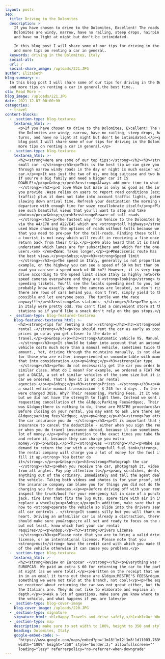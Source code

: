 ```yaml
---
layout: posts
seo:
  title: Driving in the Dolomites
  description: >
    If you have chosen to drive to the Dolomites, Excellent! The roads in the
    Dolomites are windy, narrow, have no railing, steep drops, hairpin turns,
    and have no light at night but don't be intimidated.

    In this blog post I will share some of our tips for driving in the Dolomites
    and more tips on renting a car in general.
  keywords: driving in the Dolomites, Italy
  social-alt:
  url: /
  social-share_image: /uploads/221.JPG
author: Elizabeth
blog-summary: >-
  In this blog post I will share some of our tips for driving in the Dolomites
  and more tips on renting a car in general.the best time..
cta: Read More →
blog_image: /uploads/221.JPG
date: 2021-12-07 00:00:00
categories:
  - travel
content-blocks:
  - _section-type: blog-textarea
    textarea_html: >-
      <p>If you have chosen to drive to the Dolomites, Excellent! The roads in
      the Dolomites are windy, narrow, have no railing, steep drops, hairpin
      turns, and have no light at night but don't be intimidated.</p><p>In this
      blog post I will share some of our tips for driving in the Dolomites and
      more tips on renting a car in general.</p>
  - _section-type: blog-textarea
    textarea_html: >-
      <h2><strong>Here are some of our top tips:</strong></h2><h3><strong>Rent a
      small car -</strong></h3><p>This is the best tip we can give you Driving
      through narrow windy roads in the day or night is much easier with a small
      car.</p><p>It was just the two of us, one big suitcase and two backpacks.
      If you're a big family and need a bigger car it IS
      DOABLE!</p><p>&nbsp;</p><h3><strong>Always add more time to what Waze says
      -</strong></h3><p>I love Waze but Waze is only as good as the information
      you provide .Waze relies on users to report road conditions (accidents,
      traffic) plus it does not take into account traffic lights, potentially
      slowing down arrival time. Refresh your destination the morning of your
      departure with enough time for waze recallobrate itself</p><p>Plus you'll
      see such beautiful views that you'll want to stop and take
      photos</p><p>&nbsp;</p><h3><strong>Beware of toll roads
      -</strong></h3><p>The fastest way from Venice to the Dolomites by car is
      via the A4/E70 and A22/E45 which are <strong>toll highways</strong>. We
      used Waze choosing the options of roads without tolls because we heard
      that you need to pre-pay for the toll-roads. Finding these toll stands as
      a tourist is not easy which will result in receiving a fine once they
      return back from their trip.</p><p>We also heard that it is hard to
      understand which lanes are for subscribers and which for the one-time
      users.<em> </em>𝑪𝒐𝒏𝒔: Takes longer.</p><p>𝑷𝒓𝒐𝒔:Scenic route has
      the best views.</p><p>&nbsp;</p><h3><strong>Speed limit
      -</strong></h3><p>The speed in Italy, generally is not proportional, for
      example, on the highway you can see a speed of 50 km but than on the WINDY
      road you can see a speed mark of 80 km?! However, it is very important to
      drive according to the speed limit since Italy is highly networked with
      speed cameras everywhere and they are <strong>looking</strong> to give out
      speeding tickets. You'll see the locals speeding next to you, but they
      probably know exactly where the cameras are located, so don't risk it, if
      there are rows of cars behind you, don't fret, simply yield to the side if
      possible and let everyone pass. The turtle won the race
      anyway!!!</p><h3><strong>Gas stations -</strong></h3><p>The gas stations
      in Italy were pretty odd. You can't find a convenient store at the gas
      stations so if you'd like a snack don't rely on the gas stops.</p>
  - _section-type: blog-featured-textarea
    blog-featured-textarea_html: >-
      <h2><strong>Tips for renting a car:</strong></h2><h3><strong>Booking car
      rental -</strong></h3><p>You should rent the car as early as possible,
      prices go up as you get closer to the date of
      travel.</p><p>&nbsp;</p><h3><strong>Automatic vehicle VS. Manual vehicle
      -</strong></h3><p>It should be taken into account that an automatic
      vehicle costs much more than a manual vehicle, sometimes twice the
      amount., Yet, driving through the mountains manually, is not always easy
      for those who are either inexperienced or uncomfortable with manual. Take
      that into consideration.</p><p>&nbsp;</p><h3><strong>Car type
      -</strong></h3><p>You do not necessarily get the car you order but of
      similar class. What do I mean? For example, we ordered a FIAT PANDA but we
      got a DACIA, a set of similar vehicles of the same size but it is not the
      car we ordered. That's how it is at car rental
      agencies.</p><p>&nbsp;</p><h3><strong>Prices -</strong></h3><p>We paid for
      a small vehicle manual transmission - $ 245 for 4 days . In the end we
      were charged 305$. Why? Their reasoning, Parking Fees. It It was not okay
      but we did not have the strength to fight them. Instead we sent an email
      requesting cancellation of the &ldquo;Parking Fees&rdquo;. Their response
      was &ldquo;there is nothing to do, these are MESTRE procedures&rdquo;.
      Before closing on your rental, you may want to ask ,are there any
      &ldquo;parking fees?&rdquo;.</p><p>&nbsp;</p><h3><strong>Pay attention to
      the car insurance you do -</strong></h3><p>It is important that you have
      insurance to cancel the deductible - either when you sign the rental forms
      or when you do travel insurance abroad, because it can sometimes cost a
      lot of money.</p><p>Pay attention to the exact times you take the vehicle
      and return it, because they can charge you extra
      money.</p><p>&nbsp;</p><h3><strong>Gas -</strong></h3><p>Make sure to
      demand to return the car with a <strong>full fuel tank</strong>, because
      the rental company will charge you a lot of money for the fuel if they
      fill it up.<strong> You better do
      it</strong>.</p><p>&nbsp;</p><h3><strong>Photograph the car
      -</strong></h3><p>When you receive the car, photograph it, video tape it ,
      from all angles. Pay pay attention to</p><p>any scratches, dents or
      anything out of the ordinary. Immediately and tell the agent dealing with
      the vehicle. Taking both videos and photos is for your proof, otherwise
      the insurance company can blame you for things you did not do thereby
      charging you for damages.</p><p>Before driving off with your rental,
      inspect the trunk/boot for your emergency kit in case of a puncture - tire
      jack, tire iron that fits the lug nuts, spare tire with air in it, to
      replace a wheel</p><p>&nbsp;</p><p>In addition, make sure that you know
      how to <strong>operate the vehicle so slide into the drivers seat and test
      all car controls . </strong>It sounds silly but you will thank me in your
      heart. Driving an unfamiliar car is already a distraction, therefore you
      should make sure you&rsquo;re all set and ready to focus on the road. Last
      but not least, know which fuel your car rental
      requires</p><p>&nbsp;</p><h3><strong>Drivers License
      -</strong></h3><p>Please note that you are to bring a valid driving
      license, or an international license. Please note that you
      <strong>must</strong> have the credit card with which you made the booking
      of the vehicle otherwise it can cause you problems.</p>
  - _section-type: blog-textarea
    textarea_html: >-
      <h2><strong>Review on Europcar -</strong></h2><p>Everything was fine with
      EUROPCAR. We paid an extra $ 60 for returning the car to the parking lot,
      at night (as we were told).</p><p>Written on the receipt that we received
      in in an email it turns out these are &ldquo;MESTRE'S FEES&rdquo;,
      something we were not told at the branch, not cool!</p><p>The explanation
      we received about returning the car was not great either, but that's how
      the Italians are. They do not like to elaborate and explain in
      depth.</p><p>Ask a lot of questions, make sure you know where to return
      the vehicle, and what happens if you are late</p>
  - _section-type: blog-cover-image
    blog-cover_image: /uploads/220.JPG
  - _section-type: signature
    signature_html: <h1>Happy Travels and drive safely,</h1><h1>Our Whereabouts xxx</h1>
  - _section-type: map
    description: make sure to set width to 100%, height to 350 and style to border 2
    heading: Dolomites, Italy
    google-embed-code: >-
      "https://www.google.com/maps/embed?pb=!1m18!1m12!1m3!1d11003.763953115738!2d11.83528034197325!3d46.410225610878335!2m3!1f0!2f0!3f0!3m2!1i1024!2i768!4f13.1!3m3!1m2!1s0x4778435ff9d21431%3A0x674f270783f8d9bb!2sDolomites!5e0!3m2!1sen!2sth!4v1650431788024!5m2!1sen!2sth"
      width="100%" height="350" style="border:2;" allowfullscreen=""
      loading="lazy" referrerpolicy="no-referrer-when-downgrade"
---
```

